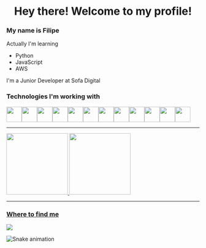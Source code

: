 <div> 
  <h1 align="center">Hey there! Welcome to my profile!</h1>
  <h3>My name is Filipe</h3>

  <p>Actually I'm learning</p>

  <ul>
    <li>Python</li>
    <li>JavaScript</li>
    <li>AWS</li>
  </ul>

  <p>I'm a Junior Developer at Sofa Digital</p>

  <h3>Technologies I'm working with</h3>

  <div style="display: flex;">
    <img src="https://cdn.jsdelivr.net/gh/devicons/devicon@latest/icons/javascript/javascript-original.svg" width="40" height="40" />
    <img src="https://cdn.jsdelivr.net/gh/devicons/devicon@latest/icons/react/react-original.svg" width="40" height="40" />
    <img src="https://cdn.jsdelivr.net/gh/devicons/devicon@latest/icons/typescript/typescript-original.svg" width="40" height="40" />
    <img src="https://cdn.jsdelivr.net/gh/devicons/devicon@latest/icons/python/python-original.svg" width="40" height="40" />
    <img src="https://cdn.jsdelivr.net/gh/devicons/devicon@latest/icons/django/django-plain-wordmark.svg" width="40" height="40" />
    <img src="https://cdn.jsdelivr.net/gh/devicons/devicon@latest/icons/djangorest/djangorest-line-wordmark.svg" width="40" height="40" />
    <img src="https://cdn.jsdelivr.net/gh/devicons/devicon@latest/icons/flask/flask-original.svg" width="40" height="40" />
    <img src="https://cdn.jsdelivr.net/gh/devicons/devicon@latest/icons/mysql/mysql-original.svg" width="40" height="40" />
    <img src="https://cdn.jsdelivr.net/gh/devicons/devicon@latest/icons/git/git-original.svg" width="40" height="40" />
    <img src="https://cdn.jsdelivr.net/gh/devicons/devicon@latest/icons/amazonwebservices/amazonwebservices-original-wordmark.svg" width="40" height="40" />
    <img src="https://cdn.jsdelivr.net/gh/devicons/devicon@latest/icons/insomnia/insomnia-original.svg" width="40" height="40" />
    <img src="https://cdn.jsdelivr.net/gh/devicons/devicon@latest/icons/bash/bash-original.svg" width="40" height="40" />
  </div>

  <hr/>

  <div>
    <a href="https://github.com/FilipeDervelan">
    <img loading="lazy" height="160em" src="https://github-readme-stats.vercel.app/api/top-langs/?username=FilipeDervelan&layout=compact&langs_count=7&theme=dracula"/>
    <img loading="lazy" height="160em" src="https://github-readme-stats.vercel.app/api?username=FilipeDervelan&show_icons=true&theme=dracula&include_all_commits=true&count_private=true"/>
  </div>
          
  <hr/>

  <h3>Where to find me</h3>
      
  <div>
    <a href="https://www.linkedin.com/in/filipedervelan/" target="_blank"><img src="https://img.shields.io/badge/LinkedIn-0077B5?style=for-the-badge&logo=linkedin&logoColor=white" /></a>
  </div>

  ![Snake animation](https://github.com/FilipeDervelan/FilipeDervelan/blob/output/github-contribution-grid-snake.svg)
</div>

